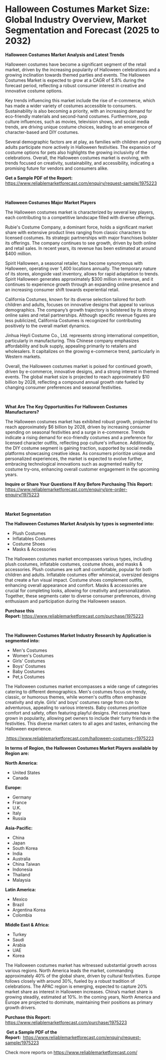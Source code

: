 <p><h1>Halloween Costumes Market Size: Global Industry Overview, Market Segmentation and Forecast (2025 to 2032)</h1></p><p><strong>Halloween Costumes Market Analysis and Latest Trends</strong></p>
<p><p>Halloween costumes have become a significant segment of the retail market, driven by the increasing popularity of Halloween celebrations and a growing inclination towards themed parties and events. The Halloween Costumes Market is expected to grow at a CAGR of 5.8% during the forecast period, reflecting a robust consumer interest in creative and innovative costume options. </p><p>Key trends influencing this market include the rise of e-commerce, which has made a wider variety of costumes accessible to consumers. Sustainability is also becoming a priority, with an increasing demand for eco-friendly materials and second-hand costumes. Furthermore, pop culture influences, such as movies, television shows, and social media trends, are driving unique costume choices, leading to an emergence of character-based and DIY costumes.</p><p>Several demographic factors are at play, as families with children and young adults participate more actively in Halloween festivities. The expansion of costume options for pets also highlights the growing inclusivity of the celebrations. Overall, the Halloween costumes market is evolving, with trends focused on creativity, sustainability, and accessibility, indicating a promising future for vendors and consumers alike.</p></p>
<p><strong>Get a Sample PDF of the Report:&nbsp;</strong> <a href="https://www.reliablemarketforecast.com/enquiry/request-sample/1975223?utm_campaign=2993&utm_medium=2&utm_source=Github&utm_content=ia&utm_term=05042025&utm_id=halloween-costumes">https://www.reliablemarketforecast.com/enquiry/request-sample/1975223</a></p>
<p>&nbsp;</p>
<p><strong>Halloween Costumes Major Market Players</strong></p>
<p><p>The Halloween costumes market is characterized by several key players, each contributing to a competitive landscape filled with diverse offerings. </p><p>Rubie's Costume Company, a dominant force, holds a significant market share with extensive product lines ranging from classic characters to licensed costumes. Its strategic partnerships with major franchises bolster its offerings. The company continues to see growth, driven by both online and retail sales. In recent years, its revenue has been estimated at around $400 million.</p><p>Spirit Halloween, a seasonal retailer, has become synonymous with Halloween, operating over 1,400 locations annually. The temporary nature of its stores, alongside vast inventory, allows for rapid adaptation to trends. Spirit Halloween generates approximately $300 million in revenue, and it continues to experience growth through an expanding online presence and an increasing consumer shift towards experiential retail.</p><p>California Costumes, known for its diverse selection tailored for both children and adults, focuses on innovative designs that appeal to various demographics. The company’s growth trajectory is bolstered by its strong online sales and retail partnerships. Although specific revenue figures are less publicized, California Costumes is recognized for contributing positively to the overall market dynamics.</p><p>Jinhua Heyli Costume Co., Ltd. represents strong international competition, particularly in manufacturing. This Chinese company emphasizes affordability and bulk supply, appealing primarily to retailers and wholesalers. It capitalizes on the growing e-commerce trend, particularly in Western markets.</p><p>Overall, the Halloween costumes market is poised for continued growth, driven by e-commerce, innovative designs, and a strong interest in themed events. The global market size is projected to reach approximately $10 billion by 2028, reflecting a compound annual growth rate fueled by changing consumer preferences and seasonal festivities.</p></p>
<p>&nbsp;</p>
<p><strong>What Are The Key Opportunities For Halloween Costumes Manufacturers?</strong></p>
<p><p>The Halloween costumes market has exhibited robust growth, projected to reach approximately $6 billion by 2028, driven by increasing consumer spending on seasonal festivities and a surge in e-commerce. Trends indicate a rising demand for eco-friendly costumes and a preference for licensed character outfits, reflecting pop culture's influence. Additionally, the DIY costume segment is gaining traction, supported by social media platforms showcasing creative ideas. As consumers prioritize unique and personalized experiences, the market is expected to evolve further, embracing technological innovations such as augmented reality for costume try-ons, enhancing overall customer engagement in the upcoming years.</p></p>
<p><strong>Inquire or Share Your Questions If Any Before Purchasing This Report:</strong> <a href="https://www.reliablemarketforecast.com/enquiry/pre-order-enquiry/1975223?utm_campaign=2993&utm_medium=2&utm_source=Github&utm_content=ia&utm_term=05042025&utm_id=halloween-costumes">https://www.reliablemarketforecast.com/enquiry/pre-order-enquiry/1975223</a></p>
<p>&nbsp;</p>
<p><strong>Market Segmentation</strong></p>
<p><strong>The Halloween Costumes Market Analysis by types is segmented into:</strong></p>
<p><ul><li>Plush Costumes</li><li>Inflatables Costumes</li><li>Costume Shoes</li><li>Masks & Accessories</li></ul></p>
<p><p>The Halloween costumes market encompasses various types, including plush costumes, inflatable costumes, costume shoes, and masks & accessories. Plush costumes are soft and comfortable, popular for both children and adults. Inflatable costumes offer whimsical, oversized designs that create a fun visual impact. Costume shoes complement outfits, enhancing overall appearance and comfort. Masks & accessories are crucial for completing looks, allowing for creativity and personalization. Together, these segments cater to diverse consumer preferences, driving enthusiasm and participation during the Halloween season.</p></p>
<p><strong>Purchase this Report:&nbsp;</strong><a href="https://www.reliablemarketforecast.com/purchase/1975223?utm_campaign=2993&utm_medium=2&utm_source=Github&utm_content=ia&utm_term=05042025&utm_id=halloween-costumes">https://www.reliablemarketforecast.com/purchase/1975223</a></p>
<p>&nbsp;</p>
<p><strong>The Halloween Costumes Market Industry Research by Application is segmented into:</strong></p>
<p><ul><li>Men's Costumes</li><li>Women's Costumes</li><li>Girls' Costumes</li><li>Boys' Costumes</li><li>Baby Costumes</li><li>Pet,s Costumes</li></ul></p>
<p><p>The Halloween costumes market encompasses a wide range of categories catering to different demographics. Men's costumes focus on trendy, classic, or humorous themes, while women's outfits often emphasize creativity and style. Girls' and boys' costumes range from cute to adventurous, appealing to various interests. Baby costumes prioritize comfort and safety, often featuring playful designs. Pet costumes have grown in popularity, allowing pet owners to include their furry friends in the festivities. This diverse market caters to all ages and tastes, enhancing the Halloween experience.</p></p>
<p><a href="https://www.reliablemarketforecast.com/halloween-costumes-r1975223?utm_campaign=2993&utm_medium=2&utm_source=Github&utm_content=ia&utm_term=05042025&utm_id=halloween-costumes">&nbsp;https://www.reliablemarketforecast.com/halloween-costumes-r1975223</a></p>
<p><strong>In terms of Region, the Halloween Costumes Market Players available by Region are:</strong></p>
<p>
    <p> <strong> North America: </strong>
        <ul>
            <li>United States</li>
            <li>Canada</li>
        </ul>
        </p> 
    <p> <strong> Europe: </strong>
        <ul>
            <li>Germany</li>
            <li>France</li>
            <li>U.K.</li>
            <li>Italy</li>
            <li>Russia</li>
        </ul>
        </p> 
    <p> <strong> Asia-Pacific: </strong>
        <ul>
            <li>China</li>
            <li>Japan</li>
            <li>South Korea</li>
            <li>India</li>
            <li>Australia</li>
            <li>China Taiwan</li>
            <li>Indonesia</li>
            <li>Thailand</li>
            <li>Malaysia</li>
        </ul>
        </p> 
    <p> <strong> Latin America: </strong>
        <ul>
            <li>Mexico</li>
            <li>Brazil</li>
            <li>Argentina Korea</li>
            <li>Colombia</li>
        </ul>
        </p> 
    <p> <strong> Middle East & Africa: </strong>
        <ul>
            <li>Turkey</li>
            <li>Saudi</li>
            <li>Arabia</li>
            <li>UAE</li>
            <li>Korea</li>
        </ul>
    </p>
    </p>
<p><p>The Halloween costumes market has witnessed substantial growth across various regions. North America leads the market, commanding approximately 40% of the global share, driven by cultural festivities. Europe follows closely with around 30%, fueled by a robust tradition of celebrations. The APAC region is emerging, expected to capture 20% market share as interest in Halloween increases. China’s market share is growing steadily, estimated at 10%. In the coming years, North America and Europe are projected to dominate, maintaining their positions as primary growth drivers.</p></p>
<p><strong>Purchase this Report: </strong><a href="https://www.reliablemarketforecast.com/purchase/1975223?utm_campaign=2993&utm_medium=2&utm_source=Github&utm_content=ia&utm_term=05042025&utm_id=halloween-costumes">https://www.reliablemarketforecast.com/purchase/1975223</a></p>
<p>&nbsp;<strong>Get a Sample PDF of the Report:&nbsp;&nbsp;</strong><a href="https://www.reliablemarketforecast.com/enquiry/request-sample/1975223?utm_campaign=2993&utm_medium=2&utm_source=Github&utm_content=ia&utm_term=05042025&utm_id=halloween-costumes">https://www.reliablemarketforecast.com/enquiry/request-sample/1975223</a></p>
<p><strong></strong></p>
<p>Check more reports on <a href="https://www.reliablemarketforecast.com/?utm_campaign=2993&utm_medium=2&utm_source=Github&utm_content=ia&utm_term=05042025&utm_id=halloween-costumes">https://www.reliablemarketforecast.com/</a></p>